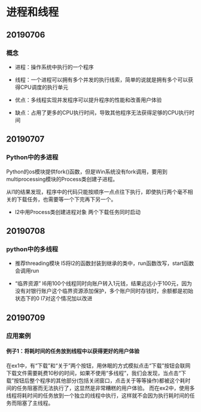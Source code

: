 # 进程和线程

## 20190706
### 概念
- 进程：操作系统中执行的一个程序
- 线程：一个进程可以拥有多个并发的执行线索，简单的说就是拥有多个可以获得CPU调度的执行单元

- 优点：多线程实现并发程序可以提升程序的性能和改善用户体验
- 缺点：占用了更多的CPU执行时间，导致其他程序无法获得足够的CPU执行时间

## 20190707
### Python中的多进程
Python的os模块提供fork()函数，但是Win系统没有fork调用，要用到multiprocessing模块的Process类创建子进程。

从l1的结果发现，程序中的代码只能按顺序一点点往下执行，即使执行两个毫不相关的下载任务，也需要等一个下完再下另一个。

- l2中用Process类创建进程对象
两个下载任务同时启动

## 20190708
### python中的多线程
- 推荐threading模块
l5将l2的函数封装到继承的类中，run函数改写，start函数会调用run

- “临界资源”
l6用100个线程同时向账户转入1元钱，结果远远小于100元，因为没有对银行账户这个临界资源添加保护，多个账户同时存钱时，余额都是初始状态下的0
l7对这个情况加以改进

## 20190709
### 应用案例
#### 例子1：将耗时间的任务放到线程中以获得更好的用户体验
在ex1中，有“下载”和“关于”两个按钮，用休眠的方式模拟点击“下载”按钮会联网下载文件需要耗费10秒的时间，如果不使用“多线程”，我们会发现，当点击“下载”按钮后整个程序的其他部分(包括关闭窗口，点击关于等等操作)都被这个耗时间的任务阻塞而无法执行了，这显然是非常糟糕的用户体验。
而在ex2中，使用多线程将耗时间的任务放到一个独立的线程中执行，这样就不会因为执行耗时间的任务而阻塞了主线程。